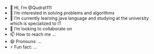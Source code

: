 - 👋 Hi, I’m @Qudrat111
- 👀 I’m interested in solving problems and algorithms
- 🌱 I’m currently learning java language and studying at the university which is specialized to IT
- 💞️ I’m looking to collaborate on 
- 📫 How to reach me ...
- 😄 Pronouns: ...
- ⚡ Fun fact: ...

<!---
Qudrat111/Qudrat111 is a ✨ special ✨ repository because its `README.md` (this file) appears on your GitHub profile.
You can click the Preview link to take a look at your changes.
--->
